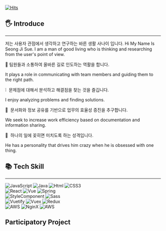 [![Hits](https://hits.seeyoufarm.com/api/count/incr/badge.svg?url=https%3A%2F%2Fgithub.com%2Fserzhul&count_bg=%2379C83D&title_bg=%23555555&icon=&icon_color=%23E7E7E7&title=%EB%B0%A9%EB%AC%B8+%EC%88%98&edge_flat=false)](https://hits.seeyoufarm.com)

## 🖐 Introduce

---
저는 사용자 관점에서 생각하고 연구하는 바른 생활 사나이 입니다.
Hi My Name Is Seong Ji Sue.
I am a man of good living who is thinking and researching from the user's point of view.

🤝 팀원들과 소통하여 올바른 길로 인도하는 역활을 합니다.

It plays a role in communicating with team members and guiding them to the right path.

❕  문제점에 대해서 분석하고 해결점을 찾는 것을 즐깁니다.

I enjoy analyzing problems and finding solutions.

📑  문서화와 정보 공유를 기반으로 업무의 효율성 증진을 추구합니다.

We seek to increase work efficiency based on documentation and information sharing.

🙌  하나의 일에 꽂히면 미치도록 하는 성격입니다.

He has a personality that drives him crazy when he is obsessed with one thing.



## 📚 Tech Skill

---
<img alt="JavaScript" src ="https://img.shields.io/badge/JavaScript-EFD81D.svg?&style=for-the-badge&logo=JavaScript&logoColor=white"/> 
<img alt="Java" src ="https://img.shields.io/badge/Java-E51F24.svg?&style=for-the-badge&logo=Java&logoColor=white"/>
<img alt="Html" src ="https://img.shields.io/badge/HTML-DD4D25.svg?&style=for-the-badge&logo=HTML5&logoColor=white"/> 
<img alt="CSS3" src ="https://img.shields.io/badge/CSS3-038FCB.svg?&style=for-the-badge&logo=CSS3&logoColor=white"/>
<br/> 
<img alt="React" src ="https://img.shields.io/badge/React-61DBFB.svg?&style=for-the-badge&logo=React&logoColor=white"/>
<img alt="Vue" src="https://img.shields.io/badge/Vue-00C180.svg?&style=for-the-badge&logo=Vue&logoColor=white"/> 
<img alt="Spring" src ="https://img.shields.io/badge/Spring-6EB442.svg?&style=for-the-badge&logo=Spring&logoColor=white"/>
<br/>
<img alt="StyleComponent" src="https://img.shields.io/badge/styledcomponents-FFABDE.svg?&style=for-the-badge&logo=StyleComponent&logoColor=white"/> 
<img alt="Sass" src ="https://img.shields.io/badge/Sass-CD6799.svg?&style=for-the-badge&logo=Sass&logoColor=white"/>  
<br/>
<img alt="Vuetify" src ="https://img.shields.io/badge/Vuetify-7BC6FF.svg?&style=for-the-badge&logo=Vuetify&logoColor=white"/>
<img alt="Vuex" src ="https://img.shields.io/badge/Vuex-41B883.svg?&style=for-the-badge&logo=Vuex&logoColor=white"/>
<img alt="Redux" src ="https://img.shields.io/badge/Redux-764ABC.svg?&style=for-the-badge&logo=Redux&logoColor=white"/> 
<br/>
<img alt="AWS" src ="https://img.shields.io/badge/AWS-F79919.svg?&style=for-the-badge&logo=AWS&logoColor=white"/> 
<img alt="NginX" src ="https://img.shields.io/badge/NginX-039639.svg?&style=for-the-badge&logo=NginX&logoColor=white"/> 
<img alt="AWS" src ="https://img.shields.io/badge/jenkins-000000.svg?&style=for-the-badge&logo=jenkins&logoColor=white"/> 




## Participatory Project


